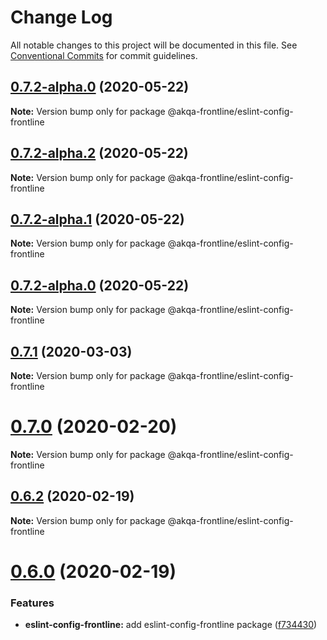 # Change Log

All notable changes to this project will be documented in this file.
See [Conventional Commits](https://conventionalcommits.org) for commit guidelines.

## [0.7.2-alpha.0](https://github.com/akqa-frontline/frontline/compare/v0.7.2-alpha.2...v0.7.2-alpha.0) (2020-05-22)

**Note:** Version bump only for package @akqa-frontline/eslint-config-frontline





## [0.7.2-alpha.2](https://github.com/akqa-frontline/frontline/compare/v0.7.2-alpha.1...v0.7.2-alpha.2) (2020-05-22)

**Note:** Version bump only for package @akqa-frontline/eslint-config-frontline





## [0.7.2-alpha.1](https://github.com/akqa-frontline/frontline/compare/v0.7.2-alpha.0...v0.7.2-alpha.1) (2020-05-22)

**Note:** Version bump only for package @akqa-frontline/eslint-config-frontline





## [0.7.2-alpha.0](https://github.com/akqa-frontline/frontline/compare/v0.7.1...v0.7.2-alpha.0) (2020-05-22)

**Note:** Version bump only for package @akqa-frontline/eslint-config-frontline






## [0.7.1](https://github.com/akqa-frontline/frontline/compare/v0.7.0...v0.7.1) (2020-03-03)

**Note:** Version bump only for package @akqa-frontline/eslint-config-frontline





# [0.7.0](https://github.com/akqa-frontline/frontline/compare/v0.6.2...v0.7.0) (2020-02-20)

**Note:** Version bump only for package @akqa-frontline/eslint-config-frontline





## [0.6.2](https://github.com/akqa-frontline/frontline/compare/v0.6.0...v0.6.2) (2020-02-19)

**Note:** Version bump only for package @akqa-frontline/eslint-config-frontline





# [0.6.0](https://github.com/akqa-frontline/frontline/compare/v0.5.0...v0.6.0) (2020-02-19)


### Features

* **eslint-config-frontline:** add eslint-config-frontline package ([f734430](https://github.com/akqa-frontline/frontline/commit/f734430fb566d5e5a71928f73db62ca1780a42e2))

